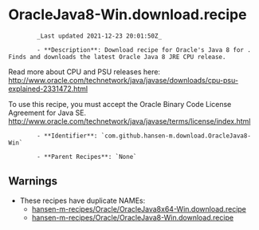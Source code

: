 # OracleJava8-Win.download.recipe

            _Last updated 2021-12-23 20:01:50Z_

            - **Description**: Download recipe for Oracle's Java 8 for . Finds and downloads the latest Oracle Java 8 JRE CPU release.

Read more about CPU and PSU releases here:
    http://www.oracle.com/technetwork/java/javase/downloads/cpu-psu-explained-2331472.html

To use this recipe, you must accept the Oracle Binary Code License Agreement for Java SE.
http://www.oracle.com/technetwork/java/javase/terms/license/index.html



            - **Identifier**: `com.github.hansen-m.download.OracleJava8-Win`

            - **Parent Recipes**: `None`


## Warnings

- These recipes have duplicate NAMEs:
    - [hansen-m-recipes/Oracle/OracleJava8x64-Win.download.recipe](/autopkg-dupe-tracker/hansen-m-recipes/Oracle/OracleJava8x64-Win.download.recipe)
    - [hansen-m-recipes/Oracle/OracleJava8-Win.download.recipe](/autopkg-dupe-tracker/hansen-m-recipes/Oracle/OracleJava8-Win.download.recipe)